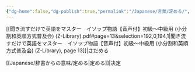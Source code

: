 ```yaml
---
{"dg-home":false,"dg-publish":true,"permalink":"/Japanese/言葉/定める/","dgPassFrontmatter":true}
---
```



[[聞き流すだけで英語をマスター　イソップ物語【音声付】初級～中級用 (小分割和英順方式普及会) (Z-Library).pdf#page=13&selection=192,0,194,1|聞き流すだけで英語をマスター　イソップ物語【音声付】初級～中級用 (小分割和英順方式普及会) (Z-Library), page 13]]|さだめる

[[Japanese/辞書からの意味/定める\|定める]]|决定


